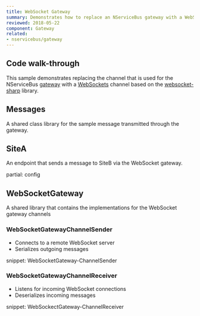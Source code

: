 ```yaml
---
title: WebSocket Gateway
summary: Demonstrates how to replace an NServiceBus gateway with a WebSockets channel
reviewed: 2018-05-22
component: Gateway
related:
- nservicebus/gateway
---
```



## Code walk-through

This sample demonstrates replacing the channel that is used for the NServiceBus [gateway](/nservicebus/gateway/) with a [WebSockets](https://tools.ietf.org/html/rfc6455) channel based on the [websocket-sharp](http://sta.github.io/websocket-sharp/) library.


## Messages

A shared class library for the sample message transmitted through the gateway.


## SiteA

An endpoint that sends a message to SiteB via the WebSocket gateway.


partial: config


## WebSocketGateway

A shared library that contains the implementations for the WebSocket gateway channels


### WebSocketGatewayChannelSender

* Connects to a remote WebSocket server
* Serializes outgoing messages

snippet: WebSocketGateway-ChannelSender


### WebSocketGatewayChannelReceiver

* Listens for incoming WebSocket connections
* Deserializes incoming messages

snippet: WebSockectGateway-ChannelReceiver